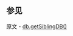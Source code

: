 ## 参见

原文 - [db.getSiblingDB()]( https://docs.mongodb.com/manual/reference/method/db.getSiblingDB/ )

